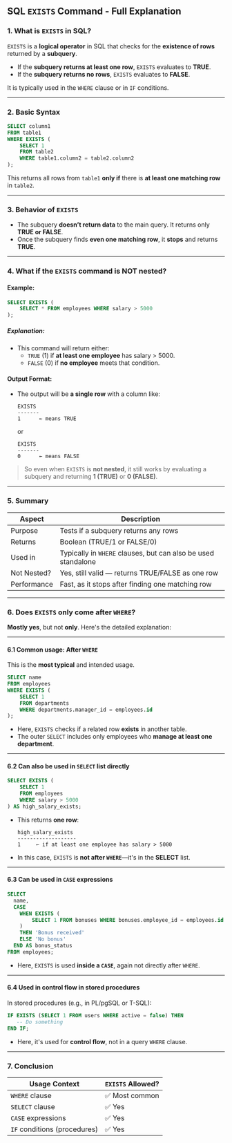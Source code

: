 ## SQL `EXISTS` Command - Full Explanation

### 1. What is `EXISTS` in SQL?
`EXISTS` is a **logical operator** in SQL that checks for the **existence of rows** returned by a **subquery**.

- If the **subquery returns at least one row**, `EXISTS` evaluates to **TRUE**.
- If the **subquery returns no rows**, `EXISTS` evaluates to **FALSE**.

It is typically used in the `WHERE` clause or in `IF` conditions.

---

### 2. Basic Syntax
```sql
SELECT column1
FROM table1
WHERE EXISTS (
    SELECT 1
    FROM table2
    WHERE table1.column2 = table2.column2
);
```
This returns all rows from `table1` **only if** there is **at least one matching row** in `table2`.

---

### 3. Behavior of `EXISTS`
- The subquery **doesn’t return data** to the main query. It returns only **TRUE or FALSE**.
- Once the subquery finds **even one matching row**, it **stops** and returns **TRUE**.

---

### 4. What if the `EXISTS` command is NOT nested?

#### Example:
```sql
SELECT EXISTS (
    SELECT * FROM employees WHERE salary > 5000
);
```

##### Explanation:
- This command will return either:
  - `TRUE` (1) if **at least one employee** has salary > 5000.
  - `FALSE` (0) if **no employee** meets that condition.

#### Output Format:
- The output will be **a single row** with a column like:
  ```
  EXISTS
  -------
  1      ← means TRUE
  ```
  or
  ```
  EXISTS
  -------
  0      ← means FALSE
  ```

> So even when `EXISTS` is **not nested**, it still works by evaluating a subquery and returning **1 (TRUE)** or **0 (FALSE)**.

---

### 5. Summary
| Aspect        | Description |
|---------------|-------------|
| Purpose       | Tests if a subquery returns any rows |
| Returns       | Boolean (TRUE/1 or FALSE/0) |
| Used in       | Typically in `WHERE` clauses, but can also be used standalone |
| Not Nested?   | Yes, still valid — returns TRUE/FALSE as one row |
| Performance   | Fast, as it stops after finding one matching row |

---

### 6. Does `EXISTS` only come after `WHERE`?

**Mostly yes**, but not **only**. Here's the detailed explanation:

---

#### 6.1 Common usage: After `WHERE`
This is the **most typical** and intended usage.
```sql
SELECT name
FROM employees
WHERE EXISTS (
    SELECT 1
    FROM departments
    WHERE departments.manager_id = employees.id
);
```
- Here, `EXISTS` checks if a related row **exists** in another table.
- The outer `SELECT` includes only employees who **manage at least one department**.

---

#### 6.2 Can also be used in `SELECT` list directly
```sql
SELECT EXISTS (
    SELECT 1
    FROM employees
    WHERE salary > 5000
) AS high_salary_exists;
```
- This returns **one row**:
  ```
  high_salary_exists
  -------------------
  1     ← if at least one employee has salary > 5000
  ```
- In this case, `EXISTS` is **not after `WHERE`**—it's in the **SELECT** list.

---

#### 6.3 Can be used in `CASE` expressions
```sql
SELECT
  name,
  CASE
    WHEN EXISTS (
        SELECT 1 FROM bonuses WHERE bonuses.employee_id = employees.id
    )
    THEN 'Bonus received'
    ELSE 'No bonus'
  END AS bonus_status
FROM employees;
```
- Here, `EXISTS` is used **inside a `CASE`**, again not directly after `WHERE`.

---

#### 6.4 Used in control flow in stored procedures
In stored procedures (e.g., in PL/pgSQL or T-SQL):
```sql
IF EXISTS (SELECT 1 FROM users WHERE active = false) THEN
   -- Do something
END IF;
```
- Here, it's used for **control flow**, not in a query `WHERE` clause.

---

### 7. Conclusion
| Usage Context           | `EXISTS` Allowed? |
|-------------------------|-------------------|
| `WHERE` clause          | ✅ Most common     |
| `SELECT` clause         | ✅ Yes             |
| `CASE` expressions      | ✅ Yes             |
| `IF` conditions (procedures) | ✅ Yes        |

